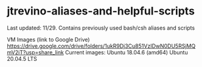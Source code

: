# jtrevino-aliases-and-helpful-scripts
Last updated: 11/29. Contains previously used bash/csh aliases and scripts

VM Images (link to Google Drive) https://drive.google.com/drive/folders/1ukR9Dj3Cu851VzIDwN0DU5RSjMQmV2iT?usp=share_link
Current images:
    Ubuntu 18.04.6 (amd64)
    Ubuntu 20.04.5 LTS 
